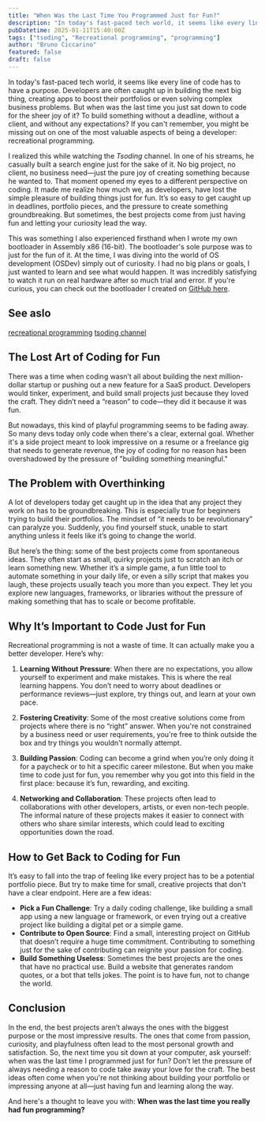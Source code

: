 ```yaml
---
title: "When Was the Last Time You Programmed Just for Fun?"
description: "In today's fast-paced tech world, it seems like every line of code has to have a purpose. Developers are often caught up in building the next big thing, creating apps to boost their portfolios or even solving complex business problems. But when was the last time you just sat down to code for the sheer joy of it? To build something without a deadline, without a client, and without any expectations? If you can't remember, you might be missing out on one of the most valuable aspects of being a developer: recreational programming."
pubDatetime: 2025-01-11T15:40:00Z
tags: ["tsoding", "Recreational programming", "programming"]
author: "Bruno Ciccarino"
featured: false
draft: false
---
```


In today's fast-paced tech world, it seems like every line of code has to have a purpose. Developers are often caught up in building the next big thing, creating apps to boost their portfolios or even solving complex business problems. But when was the last time you just sat down to code for the sheer joy of it? To build something without a deadline, without a client, and without any expectations? If you can't remember, you might be missing out on one of the most valuable aspects of being a developer: recreational programming.

I realized this while watching the *Tsoding* channel. In one of his streams, he casually built a search engine just for the sake of it. No big project, no client, no business need—just the pure joy of creating something because he wanted to. That moment opened my eyes to a different perspective on coding. It made me realize how much we, as developers, have lost the simple pleasure of building things just for fun. It’s so easy to get caught up in deadlines, portfolio pieces, and the pressure to create something groundbreaking. But sometimes, the best projects come from just having fun and letting your curiosity lead the way.

This was something I also experienced firsthand when I wrote my own bootloader in Assembly x86 (16-bit). The bootloader's sole purpose was to just for the fun of it. At the time, I was diving into the world of OS development (OSDev) simply out of curiosity. I had no big plans or goals, I just wanted to learn and see what would happen. It was incredibly satisfying to watch it run on real hardware after so much trial and error. If you're curious, you can check out the bootloader I created on [GitHub here](https://github.com/BrunoCiccarino/MinimalBoot).

## See aslo
[recreational programming](https://medium.com/@zarkzork/recreational-programming-279e330c6f9a)
[tsoding channel](https://www.youtube.com/tsoding)

## The Lost Art of Coding for Fun

There was a time when coding wasn’t all about building the next million-dollar startup or pushing out a new feature for a SaaS product. Developers would tinker, experiment, and build small projects just because they loved the craft. They didn’t need a “reason” to code—they did it because it was fun.

But nowadays, this kind of playful programming seems to be fading away. So many devs today only code when there's a clear, external goal. Whether it's a side project meant to look impressive on a resume or a freelance gig that needs to generate revenue, the joy of coding for no reason has been overshadowed by the pressure of "building something meaningful."

## The Problem with Overthinking

A lot of developers today get caught up in the idea that any project they work on has to be groundbreaking. This is especially true for beginners trying to build their portfolios. The mindset of “it needs to be revolutionary” can paralyze you. Suddenly, you find yourself stuck, unable to start anything unless it feels like it’s going to change the world.

But here’s the thing: some of the best projects come from spontaneous ideas. They often start as small, quirky projects just to scratch an itch or learn something new. Whether it’s a simple game, a fun little tool to automate something in your daily life, or even a silly script that makes you laugh, these projects usually teach you more than you expect. They let you explore new languages, frameworks, or libraries without the pressure of making something that has to scale or become profitable.

## Why It’s Important to Code Just for Fun

Recreational programming is not a waste of time. It can actually make you a better developer. Here’s why:

1. **Learning Without Pressure**: When there are no expectations, you allow yourself to experiment and make mistakes. This is where the real learning happens. You don’t need to worry about deadlines or performance reviews—just explore, try things out, and learn at your own pace.

2. **Fostering Creativity**: Some of the most creative solutions come from projects where there is no “right” answer. When you're not constrained by a business need or user requirements, you're free to think outside the box and try things you wouldn't normally attempt.

3. **Building Passion**: Coding can become a grind when you’re only doing it for a paycheck or to hit a specific career milestone. But when you make time to code just for fun, you remember why you got into this field in the first place: because it’s fun, rewarding, and exciting.

4. **Networking and Collaboration**: These projects often lead to collaborations with other developers, artists, or even non-tech people. The informal nature of these projects makes it easier to connect with others who share similar interests, which could lead to exciting opportunities down the road.

## How to Get Back to Coding for Fun

It’s easy to fall into the trap of feeling like every project has to be a potential portfolio piece. But try to make time for small, creative projects that don't have a clear endpoint. Here are a few ideas:

- **Pick a Fun Challenge**: Try a daily coding challenge, like building a small app using a new language or framework, or even trying out a creative project like building a digital pet or a simple game.
- **Contribute to Open Source**: Find a small, interesting project on GitHub that doesn’t require a huge time commitment. Contributing to something just for the sake of contributing can reignite your passion for coding.
- **Build Something Useless**: Sometimes the best projects are the ones that have no practical use. Build a website that generates random quotes, or a bot that tells jokes. The point is to have fun, not to change the world.

## Conclusion

In the end, the best projects aren’t always the ones with the biggest purpose or the most impressive results. The ones that come from passion, curiosity, and playfulness often lead to the most personal growth and satisfaction. So, the next time you sit down at your computer, ask yourself: when was the last time I programmed just for fun? Don’t let the pressure of always needing a reason to code take away your love for the craft. The best ideas often come when you're not thinking about building your portfolio or impressing anyone at all—just having fun and learning along the way.

And here's a thought to leave you with: **When was the last time you really had fun programming?**